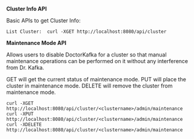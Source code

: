 **Cluster Info API**

Basic APIs to get Cluster Info:

```
List Cluster:  curl -XGET http://localhost:8080/api/cluster
```


**Maintenance Mode API**

Allows users to disable DoctorKafka for a cluster so that manual maintenance operations can be performed on it without any interference from Dr. Kafka.

GET will get the current status of maintenance mode.
PUT will place the cluster in maintenance mode.
DELETE will remove the cluster from maintenance mode.


```
curl -XGET http://localhost:8080/api/cluster/<clustername>/admin/maintenance
curl -XPUT http://localhost:8080/api/cluster/<clustername>/admin/maintenance
curl -XDELETE http://localhost:8080/api/cluster/<clustername>/admin/maintenance
```